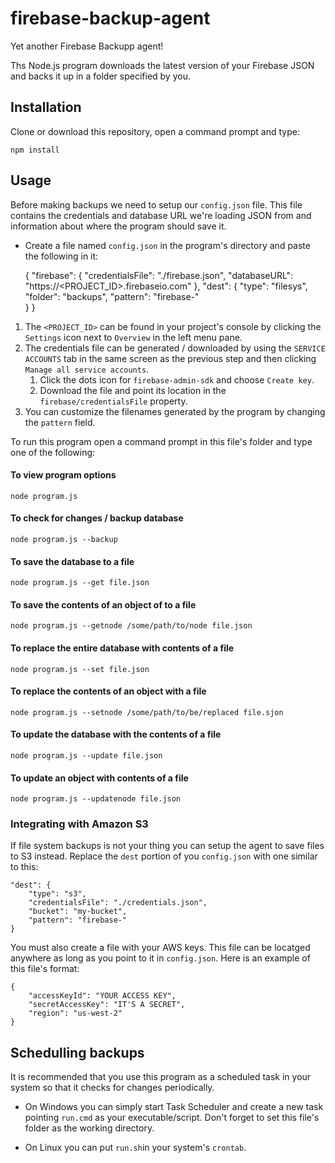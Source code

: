 # firebase-backup-agent
Yet another Firebase Backupp agent!

Ths Node.js program downloads the latest version of your Firebase JSON  and backs it up in a folder specified by you.

## Installation ##

Clone or download this repository, open a command prompt and type:

	npm install


## Usage ##

Before making backups we need to setup our `config.json` file. This file contains the credentials and database URL we're loading JSON from and information about where the program should save it.

- Create a file named `config.json` in the program's directory and paste the following in it:

	{
		"firebase": {
			"credentialsFile": "./firebase.json",
			"databaseURL": "https://<PROJECT_ID>.firebaseio.com"
		},
		"dest": {
			"type": "filesys",
			"folder": "backups",
			"pattern": "firebase-"			
		}
	}

1) The `<PROJECT_ID>` can be found in your project's console by clicking the `Settings` icon next to `Overview` in the left menu pane.
2) The credentials file can be generated / downloaded by using the `SERVICE ACCOUNTS` tab in the same screen as the previous step and then clicking `Manage all service accounts`. 
	1) Click the dots icon for `firebase-admin-sdk` and choose `Create key`.
	2) Download the file and point its location in the `firebase/credentialsFile` property.
3) You can customize the filenames generated by the program by changing the `pattern` field.

To run this program open a command prompt in this file's folder and type one of the following:

#### To view program options

    node program.js

#### To check for changes / backup database
	node program.js --backup

#### To save the database to a file
	node program.js --get file.json
#### To save the contents of an object of to a file
	node program.js --getnode /some/path/to/node file.json

#### To replace the entire database with contents of a file
	node program.js --set file.json
#### To replace the contents of an object with a file
	node program.js --setnode /some/path/to/be/replaced file.sjon
#### To update the database with the contents of a file
	node program.js --update file.json
#### To update an object with contents of a file
	node program.js --updatenode file.json
### Integrating with Amazon S3

If file system backups is not your thing you can setup the agent to save files to S3 instead. Replace the `dest` portion of you `config.json` with one similar to this:

	"dest": {
        "type": "s3",
        "credentialsFile": "./credentials.json",
        "bucket": "my-bucket",
        "pattern": "firebase-"       
    }

You must also create a file with your AWS keys. This file can be locatged anywhere as long as you point to it in `config.json`. Here is an example of this file's format:

	{
		"accessKeyId": "YOUR ACCESS KEY",
		"secretAccessKey": "IT'S A SECRET",
		"region": "us-west-2"
	}


## Schedulling backups ##

It is recommended that you use this program as a scheduled task in your system so that it checks for changes periodically.

- On Windows you can simply start Task Scheduler and create a new task pointing `run.cmd` as your executable/script. Don't forget to set this file's folder as the working directory.

- On Linux you can put `run.sh`in your system's `crontab`.